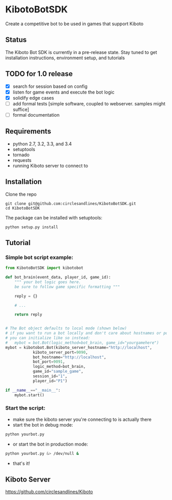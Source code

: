# KibotoBotSDK
Create a competitive bot to be used in games that support Kiboto

## Status
The Kiboto Bot SDK is currently in a pre-release state. Stay tuned to get installation instructions, environment setup, and tutorials

## TODO for 1.0 release
- [x] search for session based on config
- [x] listen for game events and execute the bot logic
- [x] solidify edge cases
- [ ] add formal tests [simple software, coupled to webserver. samples might suffice]
- [ ] formal documentation

## Requirements
- python 2.7, 3.2, 3.3, and 3.4
- setuptools
- tornado
- requests
- running Kiboto server to connect to

## Installation

Clone the repo
```
git clone git@github.com:circlesandlines/KibotoBotSDK.git
cd KibotoBotSDK
```

The package can be installed with setuptools:
```
python setup.py install
```

## Tutorial

### Simple bot script example:
```python
from KibotoBotSDK import kibotobot

def bot_brain(event_data, player_id, game_id):
	""" your bot logic goes here.
	be sure to follow game specific formatting """

	reply = {}

	# ...

	return reply


# The Bot object defaults to local mode (shown below)
# if you want to run a bot locally and don't care about hostnames or ports,
# you can initialize like so instead:
#	mybot = bot.Bot(logic_method=bot_brain, game_id="yourgamehere")
mybot = kibotobot.Bot(kiboto_server_hostname="http://localhost",
			kiboto_server_port=9090,
			bot_hostname="http://localhost",
			bot_port=9091,
			logic_method=bot_brain,
			game_id="sample_game",
			session_id="1",
			player_id="P1")

if __name__=="__main__":
	mybot.start()
```

### Start the script:

- make sure the kiboto server you're connecting to is actually there
- start the bot in debug mode:
```bash
python yourbot.py
```
- or start the bot in production mode:
```bash
python yourbot.py &> /dev/null &
```
- that's it!

## Kiboto Server
https://github.com/circlesandlines/Kiboto
